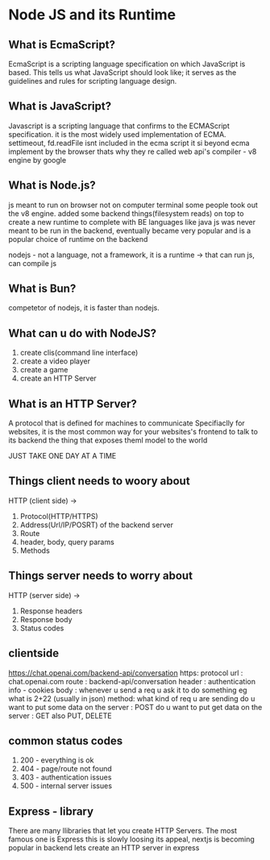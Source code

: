 # Node JS and its Runtime

## What is EcmaScript?

EcmaScript is a scripting language specification on which JavaScript is based. This tells us what JavaScript should look like; it serves as the guidelines and rules for scripting language design.

## What is JavaScript?

Javascript is a scripting language that confirms to the ECMAScript specification. it is the most widely used implementation of ECMA.
settimeout, fd.readFile isnt included in the ecma script it si beyond ecma implement by the browser thats why they re called web api's
compiler - v8 engine by google

## What is Node.js?

js meant to run on browser not on computer terminal
some people took out the v8 engine. added some backend things(filesystem reads) on top to create a new runtime to complete with BE languages like java
js was never meant to be run in the backend, eventually became very popular and is a popular choice of runtime on the backend

nodejs - not a language, not a framework, it is a runtime -> that can run js, can compile js

## What is Bun?

competetor of nodejs, it is faster than nodejs.

## What can u do with NodeJS?

1. create clis(command line interface)
2. create a video player
3. create a game
4. create an HTTP Server

## What is an HTTP Server?

A protocol that is defined for machines to communicate
Specifiaclly for websites, it is the most common way for your websites's frontend to talk to its backend
the thing that exposes theml model to the world

JUST TAKE ONE DAY AT A TIME

## Things client needs to woory about

HTTP (client side) ->

1. Protocol(HTTP/HTTPS)
2. Address(Url/IP/POSRT) of the backend server
3. Route
4. header, body, query params
5. Methods

## Things server needs to worry about

HTTP (server side) ->

1. Response headers
2. Response body
3. Status codes

## clientside

<https://chat.openai.com/backend-api/conversation>
https: protocol
url : chat.openai.com
route : backend-api/conversation
header : authentication info - cookies
body : whenever u send a req u ask it to do something eg what is 2+22 (usually in json)
method: what kind of req u are sending
do u want to put some data on the server : POST
do u want to put get data on the server : GET
also PUT, DELETE

## common status codes

1. 200 - everything is ok
2. 404 - page/route not found
3. 403 - authentication issues
4. 500 - internal server issues

## Express - library

There are many llibraries that let you create HTTP Servers. The most famous one is Express
this is slowly loosing its appeal, nextjs is becoming popular in backend
lets create an HTTP server in express
